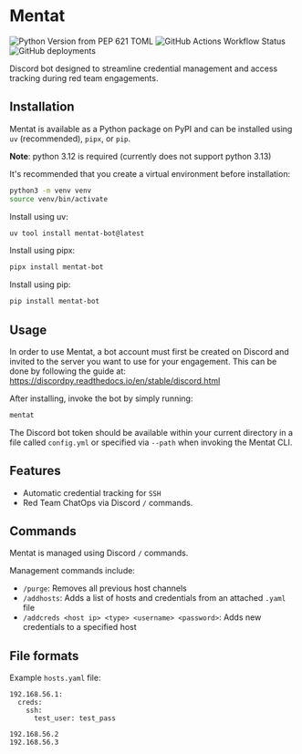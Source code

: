 # Mentat

![Python Version from PEP 621 TOML](https://img.shields.io/python/required-version-toml?tomlFilePath=https%3A%2F%2Fraw.githubusercontent.com%2Fsapph2c%2Fmentat%2Fmain%2Fpyproject.toml&style=for-the-badge&logo=python&logoSize=auto)
![GitHub Actions Workflow Status](https://img.shields.io/github/actions/workflow/status/sapph2c/mentat/ci.yml?style=for-the-badge&logo=github&logoSize=auto)
![GitHub deployments](https://img.shields.io/github/deployments/sapph2c/mentat/pypi?style=for-the-badge&logo=pypi&logoColor=white&logoSize=auto)

Discord bot designed to streamline credential management and access tracking during red team engagements.

## Installation

Mentat is available as a Python package on PyPI and can be installed using `uv` (recommended), `pipx`, or `pip`.

**Note**: python 3.12 is required (currently does not support python 3.13)

It's recommended that you create a virtual environment before installation:

```bash
python3 -m venv venv
source venv/bin/activate
```

Install using uv:

```bash
uv tool install mentat-bot@latest
```

Install using pipx:

```bash
pipx install mentat-bot
```

Install using pip:

```bash
pip install mentat-bot
```

## Usage

In order to use Mentat, a bot account must first be created on Discord and invited to the server you want to use for your engagement. This can be done by following the guide at: https://discordpy.readthedocs.io/en/stable/discord.html

After installing, invoke the bot by simply running:

```bash
mentat
```

The Discord bot token should be available within your current directory in a file called `config.yml` or specified via `--path` when invoking the Mentat CLI.

## Features

- Automatic credential tracking for `SSH`
- Red Team ChatOps via Discord `/` commands.

## Commands

Mentat is managed using Discord `/` commands.

Management commands include:

- `/purge`: Removes all previous host channels
- `/addhosts`: Adds a list of hosts and credentials from an attached `.yaml` file
- `/addcreds <host ip> <type> <username> <password>`: Adds new credentials to a specified host

## File formats

Example `hosts.yaml` file:

```
192.168.56.1:
  creds:
    ssh:
      test_user: test_pass

192.168.56.2
192.168.56.3
```
